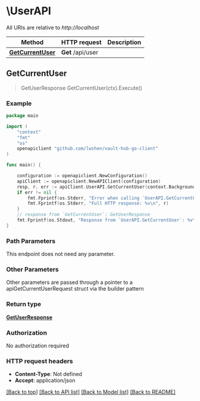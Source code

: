 # \UserAPI

All URIs are relative to *http://localhost*

Method | HTTP request | Description
------------- | ------------- | -------------
[**GetCurrentUser**](UserAPI.md#GetCurrentUser) | **Get** /api/user | 



## GetCurrentUser

> GetUserResponse GetCurrentUser(ctx).Execute()





### Example

```go
package main

import (
	"context"
	"fmt"
	"os"
	openapiclient "github.com/lwshen/vault-hub-go-client"
)

func main() {

	configuration := openapiclient.NewConfiguration()
	apiClient := openapiclient.NewAPIClient(configuration)
	resp, r, err := apiClient.UserAPI.GetCurrentUser(context.Background()).Execute()
	if err != nil {
		fmt.Fprintf(os.Stderr, "Error when calling `UserAPI.GetCurrentUser``: %v\n", err)
		fmt.Fprintf(os.Stderr, "Full HTTP response: %v\n", r)
	}
	// response from `GetCurrentUser`: GetUserResponse
	fmt.Fprintf(os.Stdout, "Response from `UserAPI.GetCurrentUser`: %v\n", resp)
}
```

### Path Parameters

This endpoint does not need any parameter.

### Other Parameters

Other parameters are passed through a pointer to a apiGetCurrentUserRequest struct via the builder pattern


### Return type

[**GetUserResponse**](GetUserResponse.md)

### Authorization

No authorization required

### HTTP request headers

- **Content-Type**: Not defined
- **Accept**: application/json

[[Back to top]](#) [[Back to API list]](../README.md#documentation-for-api-endpoints)
[[Back to Model list]](../README.md#documentation-for-models)
[[Back to README]](../README.md)

